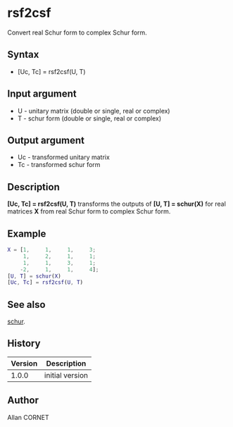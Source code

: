 

# rsf2csf

Convert real Schur form to complex Schur form.

## Syntax

- [Uc, Tc] = rsf2csf(U, T)

## Input argument

 - U - unitary matrix (double or single, real or complex)
 - T - schur form (double or single, real or complex)

## Output argument

 - Uc - transformed unitary matrix
 - Tc - transformed schur form

## Description


  <p><b>[Uc, Tc] = rsf2csf(U, T)</b> transforms the outputs of <b>[U, T] = schur(X)</b> for real matrices <b>X</b> from real Schur form to complex Schur form.</p>


## Example

```matlab
X = [1,     1,     1,     3;
     1,     2,     1,     1;
     1,     1,     3,     1;
    -2,     1,     1,     4];
[U, T] = schur(X)
[Uc, Tc] = rsf2csf(U, T)
```

## See also

[schur](schur.md).
## History

|Version|Description|
|------|------|
|1.0.0|initial version|


## Author

Allan CORNET



